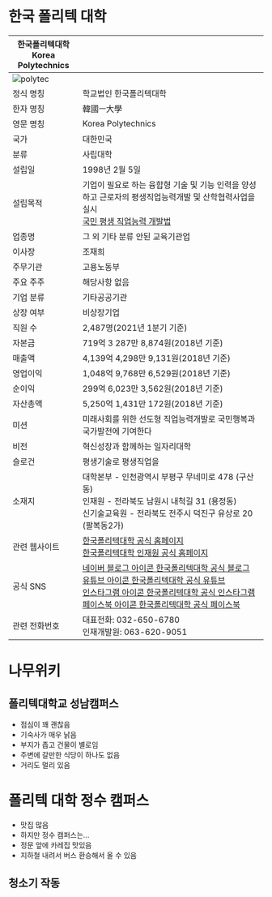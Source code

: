 
# 한국 폴리텍 대학

|한국폴리텍대학 </br> Korea Polytechnics||
|---|---|
|![polytec](https://user-images.githubusercontent.com/101073973/207779501-3134acae-3e6f-42da-b924-b52ecc2394bf.svg)||
|정식 명칭|학교법인 한국폴리텍대학|
|한자 명칭|韓國ㅡ大學|
|영문 명칭|Korea Polytechnics|
|국가|대한민국|
|분류|사립대학|
|설립일|1998년 2월 5일|
|설립목적|기업이 필요로 하는 융합형 기술 및 기능 인력을 양성하고 근로자의 평생직업능력개발 및 산학협력사업을 실시</br>[국민 평생 직업능력 개발법](http://www.law.go.kr/%EB%B2%95%EB%A0%B9/%EA%B5%AD%EB%AF%BC%20%ED%8F%89%EC%83%9D%20%EC%A7%81%EC%97%85%EB%8A%A5%EB%A0%A5%20%EA%B0%9C%EB%B0%9C%EB%B2%95)|
|업종명|그 외 기타 분류 안된 교육기관업|
|이사장|조재희|
|주무기관|고용노동부|
|주요 주주|해당사항 없음|
|기업 분류|기타공공기관|
|상장 여부|비상장기업|
|직원 수|2,487명(2021년 1분기 기준)|
|자본금|719억 3 287만 8,874원(2018년 기준)|
|매출액|4,139억 4,298만 9,131원(2018년 기준)|
|영업이익|1,048억 9,768만 6,529원(2018년 기준)|
|순이익|299억 6,023만 3,562원(2018년 기준)|
|자산총액|5,250억 1,431만 172원(2018년 기준)|
|미션|미래사회를 위한 선도형 직업능력개발로 국민행복과 국가발전에 기여한다|
|비전|혁신성장과 함께하는 일자리대학|
|슬로건|평생기술로 평생직업을|
|소재지|대학본부 - 인천광역시 부평구 무네미로 478 (구산동) </br> 인재원 - 전라북도 남원시 내척길 31 (용정동) </br> 신기술교육원 - 전라북도 전주시 덕진구 유상로 20 (팔복동2가)|
|관련 웹사이트|[한국폴리텍대학 공식 홈페이지](http://www.kopo.ac.kr/)</br>[한국폴리텍대학 인재원 공식 홈페이지](http://www.kopo.ac.kr/namwon/index.do)|
|공식 SNS|[네이버 블로그 아이콘 한국폴리텍대학 공식 블로그](https://blog.naver.com/love_kopo)</br>[유튜브 아이콘 한국폴리텍대학 공식 유튜브](https://www.youtube.com/channel/UCrIrj8hjj48Yulj9_oeYApQ)</br> [인스타그램 아이콘 한국폴리텍대학 공식 인스타그램](https://www.instagram.com/korea_polytechnics)</br>[페이스북 아이콘 한국폴리텍대학 공식 페이스북](https://www.facebook.com/koposns)|
|관련 전화번호|대표전화: 032-650-6780</br>인재개발원: 063-620-9051|

# 나무위키

## 폴리텍대학교 성남캠퍼스
- 점심이 꽤 괜찮음
- 기숙사가 매우 낡음
- 부지가 좁고 건물이 별로임
- 주변에 갈만한 식당이 하나도 없음
- 거리도 멀리 있음
# 폴리텍 대학 정수 캠퍼스
 - 맛집 많음
 - 하지만 정수 캠퍼스는...
 - 정문 앞에 카레집 맛있음
 - 지하철 내려서 버스 환승해서 올 수 있음
## 청소기 작동
